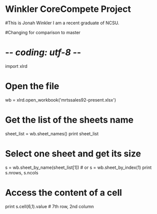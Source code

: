 # Winkler CoreCompete Project

#This is Jonah Winkler I am a recent graduate of NCSU.

#Changing for comparison to master

# -*- coding: utf-8 -*-
import xlrd

# Open the file
wb = xlrd.open_workbook('mrtssales92-present.xlsx')

# Get the list of the sheets name
sheet_list = wb.sheet_names()
print sheet_list

# Select one sheet and get its size
s = wb.sheet_by_name(sheet_list[1])  # or s = wb.sheet_by_index(1)
print s.nrows, s.ncols

# Access the content of a cell 
print s.cell(6,1).value  # 7th row, 2nd column
